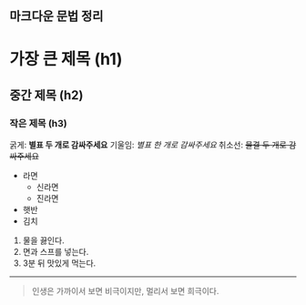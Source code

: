 ## 마크다운 문법 정리

# 가장 큰 제목 (h1)
## 중간 제목 (h2)
### 작은 제목 (h3)

굵게: **별표 두 개로 감싸주세요**
기울임: *별표 한 개로 감싸주세요*
취소선: ~~물결 두 개로 감싸주세요~~

- 라면
  - 신라면
  - 진라면
- 햇반
- 김치

1. 물을 끓인다.
2. 면과 스프를 넣는다.
3. 3분 뒤 맛있게 먹는다.

---

> 인생은 가까이서 보면 비극이지만, 멀리서 보면 희극이다.